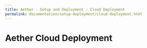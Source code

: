```yaml
---
title: Aether - Setup and Deployment - Cloud Deployment
permalink: documentation/setup-deployment/cloud-deployment.html
---
```


# Aether Cloud Deployment
